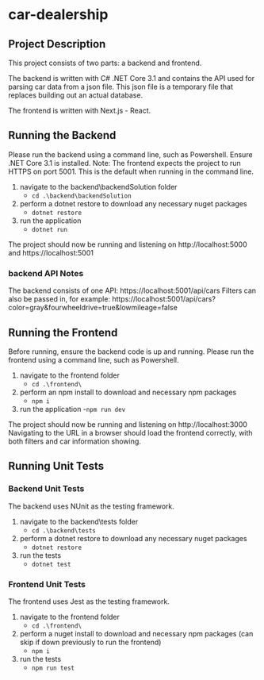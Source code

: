 # car-dealership

## Project Description
This project consists of two parts: a backend and frontend. 

The backend is written with C# .NET Core 3.1 and contains the API used for parsing car data from a json file. This json file is a temporary file that replaces building out an actual database.

The frontend is written with Next.js - React. 



## Running the Backend
Please run the backend using a command line, such as Powershell. Ensure .NET Core 3.1 is installed.
Note: The frontend expects the project to run HTTPS on port 5001. This is the default when running in the command line.

1. navigate to the backend\backendSolution folder
      - `cd .\backend\backendSolution`
2. perform a dotnet restore to download any necessary nuget packages
      - `dotnet restore`
3. run the application
      - `dotnet run`
      
The project should now be running and listening on http://localhost:5000 and https://localhost:5001

### backend API Notes

The backend consists of one API: https://localhost:5001/api/cars
Filters can also be passed in, for example: https://localhost:5001/api/cars?color=gray&fourwheeldrive=true&lowmileage=false



## Running the Frontend
Before running, ensure the backend code is up and running.
Please run the frontend using a command line, such as Powershell.

1. navigate to the frontend folder
      - `cd .\frontend\`
2. perform an npm install to download and necessary npm packages
      - `npm i`
3. run the application
      -`npm run dev`

The project should now be running and listening on http://localhost:3000
Navigating to the URL in a browser should load the frontend correctly, with both filters and car information showing.

## Running Unit Tests
### Backend Unit Tests
The backend uses NUnit as the testing framework.

1. navigate to the backend\tests folder
      - `cd .\backend\tests`
2. perform a dotnet restore to download any necessary nuget packages
      - `dotnet restore`
3. run the tests
      - `dotnet test`
### Frontend Unit Tests
The frontend uses Jest as the testing framework.

1. navigate to the frontend folder
      - `cd .\frontend\`
2. perform a nuget install to download and necessary npm packages (can skip if down previously to run the frontend)
      - `npm i` 
3. run the tests
      - `npm run test`
